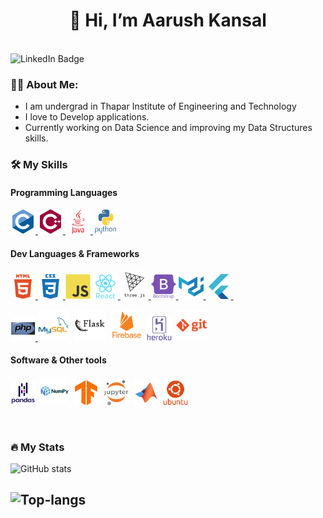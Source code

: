 
<h1 align="center">👋 Hi, I’m Aarush Kansal</h1>
<br />
<img src="https://img.shields.io/badge/LinkedIn-blue?logo=linkedin&logoColor=white&style=for-the-badge" href="https://www.linkedin.com/in/aarush-k-199718197/" alt="LinkedIn Badge"/>

<!-- <img src="https://komarev.com/ghpvc/?username=aarush2k1&style=flat-square&color=blue" alt=""/> -->

### 👨‍💻 About Me:
- I am undergrad in Thapar Institute of Engineering and Technology
- I love to Develop applications.
- Currently working on Data Science and improving my Data Structures skills.

### 🛠️ My Skills

<h4>Programming Languages</h4>
<p align="left">
  <a href="https://www.cprogramming.com/" target="_blank"><img src="https://github.com/devicons/devicon/blob/master/icons/c/c-original.svg" title="C" alt="C" width="40" height="40"/>
  </a>
  <a href="http://www.cplusplus.org//" target="_blank"><img src="https://github.com/devicons/devicon/blob/master/icons/cplusplus/cplusplus-plain.svg" title="cpp" alt="cpp" width="40" height="40"/>
  </a>
  <a href="https://www.java.com" target="_blank"><img src="https://github.com/devicons/devicon/blob/master/icons/java/java-plain-wordmark.svg" title="Java" alt="Java" width="40" height="40"/>
  </a>
   <a href="https://www.python.org" target="_blank"><img src="https://github.com/devicons/devicon/blob/master/icons/python/python-original-wordmark.svg" title="Python" alt="Python" width="40" height="40"/>
  </a>
</p>

<h4>Dev Languages & Frameworks</h4>
<p>
  <a href="https://www.w3.org/html/" target="_blank"> 
    <img src="https://github.com/devicons/devicon/blob/master/icons/html5/html5-plain-wordmark.svg" title="HTML5" alt="HTML" width="40" height="40"/>
    </a>  
    <a href="https://www.w3.org/html/" target="_blank">
    <img src="https://github.com/devicons/devicon/blob/master/icons/css3/css3-plain-wordmark.svg"  title="CSS3" alt="CSS" width="40" height="40"/>
    </a>
  <a href="https://www.cprogramming.com/" target="_blank">
    <img src="https://github.com/devicons/devicon/blob/master/icons/javascript/javascript-original.svg" title="JavaScript" alt="JavaScript" width="40" height="40"/></a>
  <a href="https://reactjs.org/" target="_blank">
    <img src="https://github.com/devicons/devicon/blob/master/icons/react/react-original-wordmark.svg" title="React" alt="React" width="40" height="40"/>
  </a>
  <a href="https://threejs.org/" target="_blank">
    <img src="https://github.com/devicons/devicon/blob/master/icons/threejs/threejs-original-wordmark.svg" title="threejs" **alt="threejs" width="45" height="45"/>
  </a>
  <a href="https://getbootstrap.com" target="_blank"> 
    <img src="https://github.com/devicons/devicon/blob/master/icons/bootstrap/bootstrap-plain-wordmark.svg" title="Bootstrap" alt="Bootstrap" width="40" height="40"/>
  </a>
  <a href="https://mui.com/getting-started/installation/" target="_blank">
    <img src="https://github.com/devicons/devicon/blob/master/icons/materialui/materialui-original.svg" title="Material UI" alt="Material UI" width="40" height="40"/>
  </a>
  <a href="#" target="_blank">
  <img src="https://github.com/devicons/devicon/blob/master/icons/flutter/flutter-original.svg" title="Flutter" alt="Flutter" width="40" height="40"/>&nbsp;
  </a>
</p>

<!-- <h4>Backend</h4> -->
<p>
<!--   <img src="https://github.com/devicons/devicon/blob/master/icons/nodejs/nodejs-original-wordmark.svg" title="NodeJS" alt="NodeJS" width="55" height="55"/>&nbsp; -->
  <a href="https://www.php.net/">
    <img src="https://github.com/devicons/devicon/blob/master/icons/php/php-original.svg" title="php" alt="php" width="40" height="40"/>
  </a>
  <img src="https://github.com/devicons/devicon/blob/master/icons/mysql/mysql-original-wordmark.svg" title="MySQL"  alt="MySQL" width="50" height="50"/>&nbsp;
  <img src="https://github.com/devicons/devicon/blob/master/icons/flask/flask-original-wordmark.svg" title="Flask"  alt="flask" width="50" height="50"/>&nbsp;
  <img src="https://github.com/devicons/devicon/blob/master/icons/firebase/firebase-plain-wordmark.svg" title="Firebase" alt="Firebase" width="50" height="50"/>&nbsp;
  <img src="https://github.com/devicons/devicon/blob/master/icons/heroku/heroku-original-wordmark.svg" title="Heroku"  alt="Heroku" width="40" height="40"/>&nbsp;
  <img src="https://github.com/devicons/devicon/blob/master/icons/git/git-plain-wordmark.svg" title="Git" **alt="Git" width="50" height="50"/>&nbsp;
</p>

<h4>Software & Other tools</h4>
<p>
  <img src="https://github.com/devicons/devicon/blob/master/icons/pandas/pandas-original-wordmark.svg" title="pandas" **alt="pandas" width="40" height="40"/>&nbsp;
  <img src="https://github.com/devicons/devicon/blob/master/icons/numpy/numpy-original-wordmark.svg" title="numpy" **alt="numpy" width="45" height="45"/>&nbsp;
  <img src="https://github.com/devicons/devicon/blob/master/icons/tensorflow/tensorflow-original.svg" title="TF"  alt="TF" width="40" height="40"/>&nbsp;
  <img src="https://github.com/devicons/devicon/blob/master/icons/jupyter/jupyter-original-wordmark.svg" title="Jupyter" **alt="Jupyter" width="40" height="40"/>&nbsp;
  <img src="https://github.com/devicons/devicon/blob/master/icons/matlab/matlab-original.svg" title="Matlab" **alt="Matlab" width="40" height="40"/>&nbsp;
  <img src="https://github.com/devicons/devicon/blob/master/icons/ubuntu/ubuntu-plain-wordmark.svg" title="Ubuntu" **alt="Ubuntu" width="40" height="40"/>
</p>

<br />

### 🔥 My Stats

<!-- ![GitHub Streak](https://github-readme-streak-stats.herokuapp.com/?user=Aarush2k1) -->

![GitHub stats](https://github-readme-stats.vercel.app/api?username=Aarush2k1&show_icons=true&theme=radical)

![Top-langs](https://github-readme-stats.vercel.app/api/top-langs/?username=Aarush2k1&layout=compact)
---
<!---
Aarush2k1/Aarush2k1 is a ✨ special ✨ repository because its `README.md` (this file) appears on your GitHub profile.
You can click the Preview link to take a look at your changes.
--->
